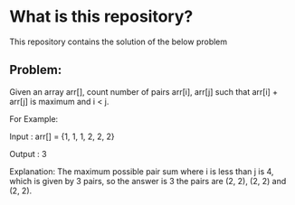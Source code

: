 # What is this repository?

This repository contains the solution of the below problem 


## Problem:

Given an array arr[], count number of pairs arr[i], arr[j] such that arr[i] + arr[j] is maximum and i < j.



For Example:


Input  : arr[] = {1, 1, 1, 2, 2, 2}



Output : 3



Explanation: The maximum possible pair
sum where i is less than j is  4, which is given 
by 3 pairs, so the answer is 3
the pairs are (2, 2), (2, 2) and (2, 2).
